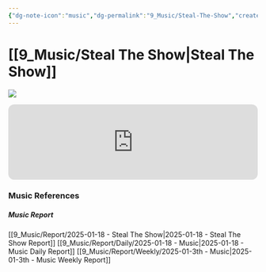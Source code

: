```yaml
---
{"dg-note-icon":"music","dg-permalink":"9_Music/Steal-The-Show","created-date":"2025-01-18 5:11:40 pm","date":"2025-01-18","type":"music","tags":["music"],"aliases":null,"title":"Steal The Show","music-url":"https://open.spotify.com/track/0SccFtYdj75y6lL2OW10Cf","album":"Elemental (Original Motion Picture Soundtrack)","album-release-date":"2023-06-16","album-url":"https://open.spotify.com/album/7L15PXtti3kXEn7vTXi8ZV","cover":"![Elemental (Original Motion Picture Soundtrack)](https://i.scdn.co/image/ab67616d00001e025a4a12b30ffc095ccb46d2a0)","cover-url":"https://i.scdn.co/image/ab67616d00001e025a4a12b30ffc095ccb46d2a0","artists":"Lauv","added-at":"Sat Jan 18 2025 - 오후 5:11:42","rating":"⭐⭐⭐⭐⭐⭐⭐⭐","dg-publish":true,"permalink":"/9_Music/Steal-The-Show/","dgPassFrontmatter":true,"noteIcon":"music"}
---
```


# [[9_Music/Steal The Show\|Steal The Show]]
![](https://i.scdn.co/image/ab67616d00001e025a4a12b30ffc095ccb46d2a0)


<div class="container-root"><span></span></div><div><div class="container-root"><iframe style="border-radius:12px" src="https://open.spotify.com/embed/track/0SccFtYdj75y6lL2OW10Cf?utm_source=generator" width="100%" height="152" frameborder="0" allowfullscreen="" allow="autoplay; clipboard-write; encrypted-media; fullscreen; picture-in-picture" loading="lazy"></iframe></div></div>











### Music References
##### Music Report
[[9_Music/Report/2025-01-18 - Steal The Show\|2025-01-18 - Steal The Show Report]]
[[9_Music/Report/Daily/2025-01-18 - Music\|2025-01-18 - Music Daily Report]]
[[9_Music/Report/Weekly/2025-01-3th - Music\|2025-01-3th - Music Weekly Report]]







